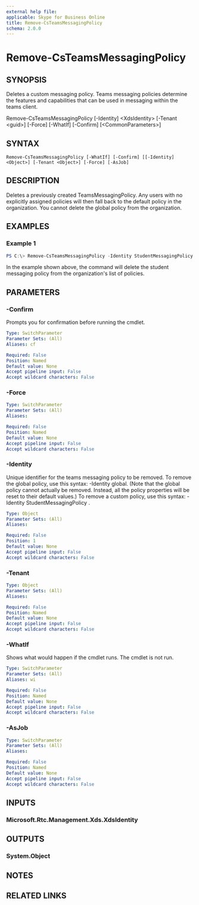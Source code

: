 ```yaml
---
external help file: 
applicable: Skype for Business Online
title: Remove-CsTeamsMessagingPolicy
schema: 2.0.0
---
```


# Remove-CsTeamsMessagingPolicy

## SYNOPSIS
Deletes a custom messaging policy. Teams messaging policies determine the features and capabilities that can be used in messaging within the teams client. 

Remove-CsTeamsMessagingPolicy \[-Identity\] \<XdsIdentity\> \[-Tenant \<guid\>\] \[-Force\] \[-WhatIf\] \[-Confirm\] \[\<CommonParameters\>\]

## SYNTAX

```
Remove-CsTeamsMessagingPolicy [-WhatIf] [-Confirm] [[-Identity] <Object>] [-Tenant <Object>] [-Force] [-AsJob]
```

## DESCRIPTION
Deletes a previously created TeamsMessagingPolicy.  Any users with no explicitly assigned policies will then fall back to the default policy in the organization.  You cannot delete the global policy from the organization.

## EXAMPLES

### Example 1
```powershell
PS C:\> Remove-CsTeamsMessagingPolicy -Identity StudentMessagingPolicy
```

In the example shown above, the command will delete the student messaging policy from the organization's list of policies.

## PARAMETERS

### -Confirm
Prompts you for confirmation before running the cmdlet.

```yaml
Type: SwitchParameter
Parameter Sets: (All)
Aliases: cf

Required: False
Position: Named
Default value: None
Accept pipeline input: False
Accept wildcard characters: False
```

### -Force

```yaml
Type: SwitchParameter
Parameter Sets: (All)
Aliases:

Required: False
Position: Named
Default value: None
Accept pipeline input: False
Accept wildcard characters: False
```

### -Identity
Unique identifier for the teams messaging policy to be removed. To remove the global policy, use this syntax: -Identity global. (Note that the global policy cannot actually be removed. Instead, all the policy properties will be reset to their default values.) To remove a custom policy, use this syntax: -Identity StudentMessagingPolicy .

```yaml
Type: Object
Parameter Sets: (All)
Aliases:

Required: False
Position: 1
Default value: None
Accept pipeline input: False
Accept wildcard characters: False
```

### -Tenant

```yaml
Type: Object
Parameter Sets: (All)
Aliases:

Required: False
Position: Named
Default value: None
Accept pipeline input: False
Accept wildcard characters: False
```

### -WhatIf
Shows what would happen if the cmdlet runs.
The cmdlet is not run.

```yaml
Type: SwitchParameter
Parameter Sets: (All)
Aliases: wi

Required: False
Position: Named
Default value: None
Accept pipeline input: False
Accept wildcard characters: False
```

### -AsJob

```yaml
Type: SwitchParameter
Parameter Sets: (All)
Aliases:

Required: False
Position: Named
Default value: None
Accept pipeline input: False
Accept wildcard characters: False
```

## INPUTS

### Microsoft.Rtc.Management.Xds.XdsIdentity


## OUTPUTS

### System.Object

## NOTES

## RELATED LINKS


